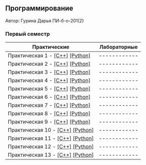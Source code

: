 ## Программирование

Автор: Гурина Дарья ПИ-б-о-201(2)

### Первый семестр

| Практические | Лабораторные |
| ------------ | ------------ |
| Практическая 1 - [[C++]](https://github.com/jojormani/Programming/blob/main/Practice/01/%D0%A1%2B%2B/simpleoutput/simpleoutput.cpp) [[Python]]() | ------------ |
| Практическая 2 - [[C++]]() [[Python]]() | ------------ |
| Практическая 3 - [[C++]]() [[Python]]() | ------------ |
| Практическая 4 - [[C++]]() [[Python]]() | ------------ |
| Практическая 5 - [[C++]]() [[Python]]() | ------------ |
| Практическая 6 - [[C++]]() [[Python]]() | ------------ |
| Практическая 7 - [[C++]]() [[Python]]() | ------------ |
| Практическая 8 - [[C++]]() [[Python]]() | ------------ |
| Практическая 9 - [[C++]]() [[Python]]() | ------------ |
| Практическая 10 - [[C++]]() [[Python]]() | ------------ |
| Практическая 11 - [[C++]]() [[Python]]() | ------------ |
| Практическая 12 - [[C++]]() [[Python]]() | ------------ |
| Практическая 13 - [[C++]]() [[Python]]() | ------------ |
